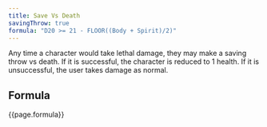 ```yaml
---
title: Save Vs Death
savingThrow: true
formula: "D20 >= 21 - FLOOR((Body + Spirit)/2)"
---
```

Any time a character would take lethal damage, they may make a saving throw vs death. If it is successful, the character is reduced to 1 health. If it is unsuccessful, the user takes damage as normal.

## Formula
{{page.formula}}
